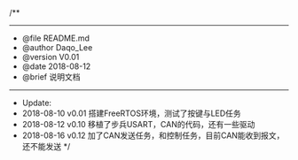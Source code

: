 /**
  ******************************************************************************
  * @file    README.md
  * @author  Daqo_Lee
  * @version V0.01
  * @date    2018-08-12
  * @brief   说明文档
  ******************************************************************************
  *	Update:
  * 2018-08-10	v0.01 	搭建FreeRTOS环境，测试了按键与LED任务
  * 2018-08-12	v0.10 	移植了步兵USART，CAN的代码，还有一些驱动
  * 2018-08-16	v0.12 	加了CAN发送任务，和控制任务，目前CAN能收到报文，还不能发送
  */